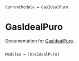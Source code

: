 ```@meta
CurrentModule = GasIdealPuro
```

# GasIdealPuro

Documentation for [GasIdealPuro](https://github.com/PTRPNK/GasIdealPuro.jl).

```@index
```

```@autodocs
Modules = [GasIdealPuro]
```

